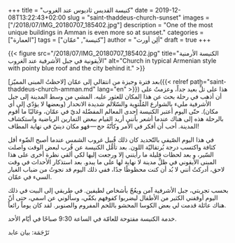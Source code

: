 +++
title = "كنيسة القديس ثاديوس عند الغروب"
date = 2019-12-08T13:22:43+02:00
slug = "saint-thaddeus-church-sunset"
images = ["/2018/07/IMG_20180707_185402.jpg"]
description = "One of the most unique buildings in Amman is even more so at sunset."
categories = ["العمارة"]
tags = ["كنيسة", "عمّان"]
author = "ألِن أورث"
draft = true
+++

{{< figure src="/2018/07/IMG_20180707_185402.jpg" title="الكنيسة الأرمنية الأيقونية في جبل الأشرفية عند الغروب" alt="Church in typical Armenian style with pointy blue roof and the city behind it." >}}


بعد فترة وجيزة من انتقالي إلى عمّان [لاحظتُ المبنى المميّز]({{< relref path="saint-thaddeus-church-amman.md" lang="en" >}}) هذا على تلٍّ بعيد جداً، وعزمتُ على أن أذهب في رحلة بحث عن هذا المكان للعثور عليه. المشي من وسط المدينة إلى جبل الأشرفية مليء بالشوارع المُلْتوِية والسّلالم شديدة الانحدار (وبعضها لا يؤدّي إلى أي مكان). حتّى اليوم أعتبر الكنيسة إحدى المعالم المفضّلة لديّ في عمّان، وغالبًا ما أقوم بالرحلة هذه إلى هناك عندما أشعر بأنني أريد القيام ببعض التمارين الرياضية واستكشاف المدينة. أحب أن أفكر في الأمر وكأنّهُ حج — فهو مكان دينيّ في نهاية المطاف!

<!--more-->

في هذا اليوم الصّيفي بالتّحديد  كان ذلك قُبيل غروب الشمس عندما أصبح الضّوء أقل كثافة واكتسب درجة بُرتقاليّة اللون. بعد تأمُّل الكنيسة عن قُرب لبعض الوقت واصلت السّير، و بعد لحظات قليلة ما رأيتني إلا ورجعت إليها لكي ألقي نظرة أخرى على هذا المبنى الأيقوني في ظلِّ مدينة لا نهاية لها على ما يبدو. بعد استذكار الأحداث في وقت لاحق، أدركتُ أنني لا بُد أن كنت محظوظًا جدًا،  ففي ذلك اليوم قد نجوتُ من ضباب الغبار السيء في عمّان.

بحسب تجربتي، جبل الأشرفية آمن ويعُجّ بأشخاص لطيفين. في طريقي إلى البيت في ذلك اليوم  أوقفني الكثير من الأطفال ليضربوا كفوفهم بكفّي، وسألوني عن اسمي، حتى أنّ هناك عائلة  قدمت لي بعض الكوسا المحشو باللحم المفروم والصنوبر. لقد كان يوماً رائعاً.

خدمة الكنيسة مفتوحة للعامّة في الساعة 9:30 صباحًا في أيّام الأحد.

تَرْجَمَة: بيان عابد
